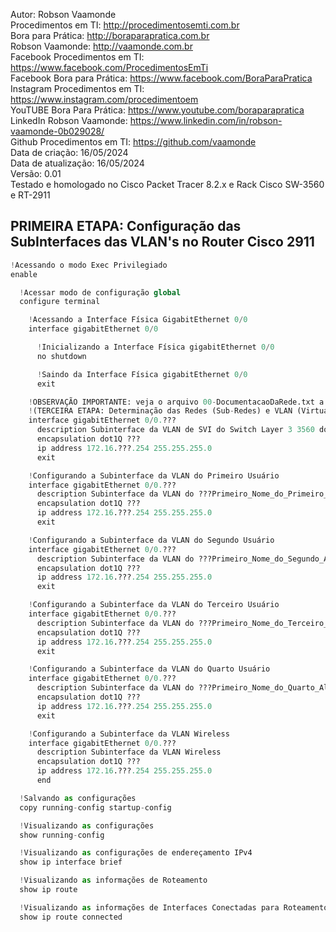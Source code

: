 Autor: Robson Vaamonde<br>
Procedimentos em TI: http://procedimentosemti.com.br<br>
Bora para Prática: http://boraparapratica.com.br<br>
Robson Vaamonde: http://vaamonde.com.br<br>
Facebook Procedimentos em TI: https://www.facebook.com/ProcedimentosEmTi<br>
Facebook Bora para Prática: https://www.facebook.com/BoraParaPratica<br>
Instagram Procedimentos em TI: https://www.instagram.com/procedimentoem<br>
YouTUBE Bora Para Prática: https://www.youtube.com/boraparapratica<br>
LinkedIn Robson Vaamonde: https://www.linkedin.com/in/robson-vaamonde-0b029028/<br>
Github Procedimentos em TI: https://github.com/vaamonde<br>
Data de criação: 16/05/2024<br>
Data de atualização: 16/05/2024<br>
Versão: 0.01<br>
Testado e homologado no Cisco Packet Tracer 8.2.x e Rack Cisco SW-3560 e RT-2911

## PRIMEIRA ETAPA: Configuração das SubInterfaces das VLAN's no Router Cisco 2911 

```python
!Acessando o modo Exec Privilegiado
enable

  !Acessar modo de configuração global
  configure terminal

    !Acessando a Interface Física GigabitEthernet 0/0
    interface gigabitEthernet 0/0

      !Inicializando a Interface Física gigabitEthernet 0/0
      no shutdown

      !Saindo da Interface Física gigabitEthernet 0/0
      exit

    !OBSERVAÇÃO IMPORTANTE: veja o arquivo 00-DocumentacaoDaRede.txt a partir da linha: 77 
    !(TERCEIRA ETAPA: Determinação das Redes (Sub-Redes) e VLAN (Virtual-LAN) de Cada Grupo)
    interface gigabitEthernet 0/0.???
      description Subinterface da VLAN de SVI do Switch Layer 3 3560 do Grupo-0???
      encapsulation dot1Q ???
      ip address 172.16.???.254 255.255.255.0
      exit

    !Configurando a Subinterface da VLAN do Primeiro Usuário
    interface gigabitEthernet 0/0.???
      description Subinterface da VLAN do ???Primeiro_Nome_do_Primeiro_Aluno???
      encapsulation dot1Q ???
      ip address 172.16.???.254 255.255.255.0
      exit

    !Configurando a Subinterface da VLAN do Segundo Usuário
    interface gigabitEthernet 0/0.???
      description Subinterface da VLAN do ???Primeiro_Nome_do_Segundo_Aluno???
      encapsulation dot1Q ???
      ip address 172.16.???.254 255.255.255.0
      exit

    !Configurando a Subinterface da VLAN do Terceiro Usuário
    interface gigabitEthernet 0/0.???
      description Subinterface da VLAN do ???Primeiro_Nome_do_Terceiro_Aluno???
      encapsulation dot1Q ???
      ip address 172.16.???.254 255.255.255.0
      exit

    !Configurando a Subinterface da VLAN do Quarto Usuário
    interface gigabitEthernet 0/0.???
      description Subinterface da VLAN do ???Primeiro_Nome_do_Quarto_Aluno???
      encapsulation dot1Q ???
      ip address 172.16.???.254 255.255.255.0
      exit

    !Configurando a Subinterface da VLAN Wireless
    interface gigabitEthernet 0/0.???
      description Subinterface da VLAN Wireless
      encapsulation dot1Q ???
      ip address 172.16.???.254 255.255.255.0
      end

  !Salvando as configurações
  copy running-config startup-config

  !Visualizando as configurações
  show running-config

  !Visualizando as configurações de endereçamento IPv4
  show ip interface brief

  !Visualizando as informações de Roteamento
  show ip route

  !Visualizando as informações de Interfaces Conectadas para Roteamento
  show ip route connected
```